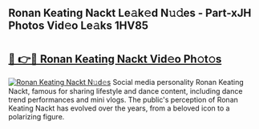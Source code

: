 ## Ronan Keating Nackt Le𝚊k𝚎d N𝚞𝚍es - Part-xJH Photos Vid𝚎o Le𝚊ks 1HV85

# <h2><a href="http://fbail1o.evod.top/?m=Ronan+Keating+Nackt">🔗 👉🔴 Ronan Keating Nackt Vid𝚎o Ph𝚘t𝚘s</a></h2>

[![Ronan Keating Nackt N𝚞d𝚎s](https://i.imgur.com/8V9OHl7.gif)](http://fbail1o.evod.top/?m=Ronan+Keating+Nackt)
Social media personality Ronan Keating Nackt, famous for sharing lifestyle and dance content, including dance trend performances and mini vlogs. The public's perception of Ronan Keating Nackt has evolved over the years, from a beloved icon to a polarizing figure. 
